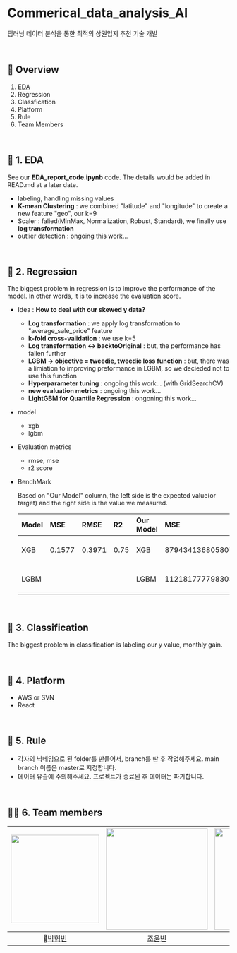 # Commerical_data_analysis_AI
딥러닝 데이터 분석을 통한 최적의 상권입지 추천 기술 개발

<br>

## 🔎 Overview 
1. [EDA](https://github.com/iDolphin99/Commerical_data_analysis_AI/edit/master/README.md#:~:text=Team%20Members-,1.%20EDA,-%F0%9F%93%9D)
2. Regression
3. Classfication 
4. Platform 
5. Rule
6. Team Members

<br>

## 📌 1. EDA
See our **EDA_report_code.ipynb** code. The details would be added in READ.md at a later date.
- labeling, handling missing values
- **K-mean Clustering** : we combined "latitude" and "longitude" to create a new feature "geo", our k=9
- Scaler : falied(MinMax, Normalization, Robust, Standard), we finally use **log transformation**
- outlier detection : ongoing this work...

<br>

## 🚀 2. Regression 
The biggest problem in regression is to improve the performance of the model. In other words, it is to increase the evaluation score. 
- Idea : **How to deal with our skewed y data?** 
  - **Log transformation** : we apply log transformation to "average_sale_price" feature
  - **k-fold cross-validation** : we use k=5
  - **Log transformation <-> backtoOriginal** : but, the performance has fallen further
  - **LGBM -> objective = tweedie, tweedie loss function** : but, there was a limiation to improving preformance in LGBM, so we decieded not to use this function 
  - **Hyperparameter tuning** : ongoing this work... (with GridSearchCV)
  - **new evaluation metrics** : ongoing this work... 
  - **LightGBM for Quantile Regression** : ongoning this work... 
- model 
  - xgb
  - lgbm 
- Evaluation metrics
  - rmse, mse 
  - r2 score 
- BenchMark 
  
  Based on "Our Model" column, the left side is the expected value(or target) and the right side is the value we measured. 

  | Model |  MSE | RMSE |  R2  | Our Model |  MSE | RMSE |  R2  |
  |-----  |:-----|:-----|:-----|:----------|:-----|:-----|:-----|
  |  XGB  |0.1577|0.3971| 0.75 |    XGB    |87943413680580752.00|296552547.92|:-----|
  |  LGBM |      |      |      |   LGBM    |112181777798303184.00|334935483.03 |:-----|

<br>

## 🚀 3. Classification
The biggest problem in classification is labeling our y value, monthly gain.  

<br>

## 🚀 4. Platform
- AWS or SVN 
- React

<br>

## 📝 5. Rule 
- 각자의 닉네임으로 된 folder를 만들어서, branch를 딴 후 작업해주세요. main branch 이름은 master로 지정합니다. 
- 데이터 유출에 주의해주세요. 프로젝트가 종료된 후 데이터는 파기합니다. 

<br>

## 🙋‍♂️ 6. Team members
[<img src="https://avatars.githubusercontent.com/u/78654870?v=4" width="200px">](https://github.com/iDolphin99)|[<img src="https://avatars.githubusercontent.com/u/49301413?v=4" width="230px;" alt=""/>](https://github.com/yoonbincho) |[<img src="https://avatars.githubusercontent.com/u/90493141?v=4" width="230px" >](https://github.com/nemzeet) |[<img src="https://avatars.githubusercontent.com/u/64514522?v=4" width="230" >](https://github.com/rlathgml1004)|
|:---:|:---:|:---:|:---:|
|👑[박형빈](https://github.com/iDolphin99) |[조윤빈](https://github.com/yoonbincho) |[남지수](https://github.com/nemzeet)| [김소희](https://github.com/rlathgml1004)|
